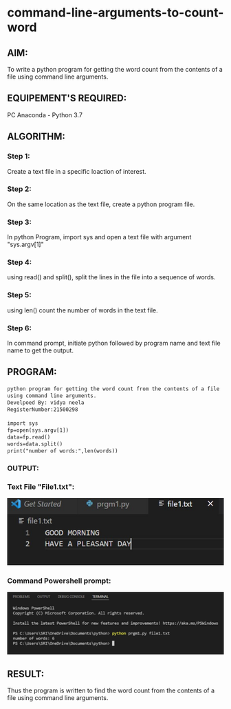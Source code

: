# command-line-arguments-to-count-word
## AIM:
To write a python program for getting the word count from the contents of a file using command line arguments.
## EQUIPEMENT'S REQUIRED: 
PC
Anaconda - Python 3.7
## ALGORITHM: 
### Step 1:
 Create a text file in a specific loaction of interest.
### Step 2:
 On the same location as the text file, create a python program file.
### Step 3: 
In python Program, import sys and open a text file with argument "sys.argv[1]"
### Step 4:
 using read() and split(), split the lines in the file into a sequence of words.
### Step 5:
using len() count the number of words in the text file.
### Step 6: 
 In command prompt, initiate python followed by program name and text file name to get the output. 

## PROGRAM:
```
python program for getting the word count from the contents of a file using command line arguments.
Develpoed By: vidya neela
RegisterNumber:21500298

import sys
fp=open(sys.argv[1])
data=fp.read()
words=data.split()
print("number of words:",len(words))
```

### OUTPUT:
### Text File "File1.txt":
![](./output!.jpg)

### Command Powershell prompt:
![](./output.jpg)


## RESULT:
Thus the program is written to find the word count from the contents of a file using command line arguments.
